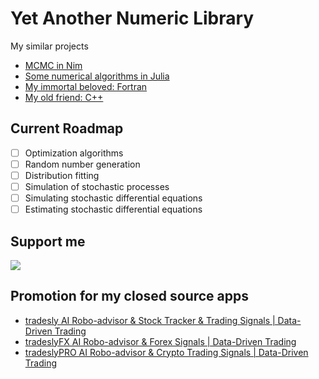 # Yet Another Numeric Library

My similar projects

* [MCMC in Nim](https://github.com/mrtkp9993/nim-mcmc)
* [Some numerical algorithms in Julia](https://github.com/mrtkp9993/NumericalAlgorithms.jl)
* [My immortal beloved: Fortran](https://github.com/mrtkp9993/Numerical-Methods-in-Fortran)
* [My old friend: C++](https://github.com/mrtkp9993/Cpp-Examples)


## Current Roadmap

- [ ] Optimization algorithms
- [ ] Random number generation
- [ ] Distribution fitting
- [ ] Simulation of stochastic processes
- [ ] Simulating stochastic differential equations
- [ ] Estimating stochastic differential equations

## Support me

[![](https://img.shields.io/static/v1?label=Sponsor&message=%E2%9D%A4&logo=GitHub&color=%23fe8e86)](https://github.com/sponsors/mrtkp9993)


## Promotion for my closed source apps

- [tradesly AI Robo-advisor & Stock Tracker & Trading Signals | Data-Driven Trading](https://play.google.com/store/apps/details?id=com.tradesly.tradesly)
- [tradeslyFX AI Robo-advisor & Forex Signals | Data-Driven Trading](https://play.google.com/store/apps/details?id=com.tradesly.tradeslyfx)
- [tradeslyPRO AI Robo-advisor & Crypto Trading Signals | Data-Driven Trading](https://play.google.com/store/apps/details?id=com.tradesly.tradeslypro)
